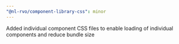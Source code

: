 ```yaml
---
"@nl-rvo/component-library-css": minor
---
```


Added individual component CSS files to enable loading of individual components and reduce bundle size
